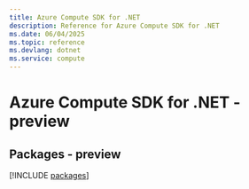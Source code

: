 ```yaml
---
title: Azure Compute SDK for .NET
description: Reference for Azure Compute SDK for .NET
ms.date: 06/04/2025
ms.topic: reference
ms.devlang: dotnet
ms.service: compute
---
```

# Azure Compute SDK for .NET - preview
## Packages - preview
[!INCLUDE [packages](compute-index.md)]